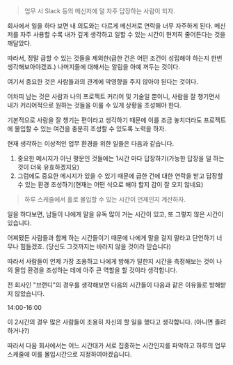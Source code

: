 > 업무 시 Slack 등의 메신저에 덜 자주 답장하는 사람이 되자.

회사에서 일을 하다 보면 내 의도와는 다르게 메신저로 연락을 너무 자주하게 된다. 메신저를 자주 사용할 수록 내가 깊게 생각하고 일할 수 있는 시간이 현저히 줄어든다는 것을 깨달았다.

따라서, 정말 급할 수 있는 것들을 제외한(급한 건은 어떤 조건이 성립해야 하는지 한번 생각해보아야겠죠.) 나머지들에 대해서는 알림을 아예 꺼두는 것이다.

여기서 중요한 것은 사람들과의 관계에 악영향을 주지 않아야 된다는 것이다. 

어차피 남는 것은 사람과 나의 프로젝트 커리어 및 기술일 뿐이니, 사람을 잘 챙기면서 내가 커리어적으로 원하는 것들을 이룰 수 있게 상황을 조성해야 한다.

기본적으로 사람을 잘 챙기는 편이라고 생각하기 때문에 이를 조금 놓치더라도 프로젝트에 몰입할 수 있는 여건을 충분히 조성할 수 있도록 노력을 하자.

현재 생각하는 이상적인 업무 환경을 위한 일들은 다음과 같습니다.
1. 중요한 메시지가 아닌 평문인 것들에는 1시간 마다 답장하기(가능한 답장을 덜 하는 것이 더욱 유효하겠지요)
2. 그럼에도 중요한 메시지가 있을 수 있기 때문에 급한 건에 대한 연락을 받고 답장할 수 있는 환경 조성하기(현재는 어떤 식으로 해야 할지 감이 잘 오지 않네요)

> 하루 스케줄에서 홀로 몰입할 수 있는 시간이 언제인지 계산하자.

일을 하다보면, 남들이 나에게 말을 유독 많이 거는 시간이 있고, 또 그렇지 않은 시간이 있습니다.

어찌됐든 사람들과 함께 하는 시간들이기 때문에 나에게 말을 걸지 말라고 단언하기 너무나 힘들겠죠. (당신도 그것까지는 바라지 않을 것이라 믿습니다)

따라서 사람들이 언제 가장 조용하고 나에게 방해가 덜한지 시간을 측정해보는 것이 나의 몰입 환경을 조성하는 데에 아주 큰 역할을 할 것이라 생각합니다.

전 회사인 "브랜디"의 경우를 생각해보면 다음의 시간들이 다음과 같은 이유들로 방해받지 않았습니다.

14:00-16:00

이 2시간의 경우 많은 사람들이 조용히 자신의 할 일을 했다고 생각합니다. (아니면 졸려하거나?)

따라서 다음 회사에서는 어느 시간대가 서로 집중하는 시간인지를 파악하고 하루의 업무 스케줄에 이를 몰입시간으로 지정하여야겠습니다.